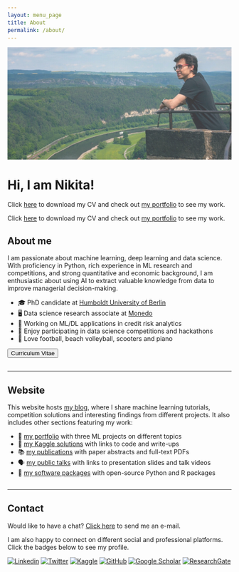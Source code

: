 ```yaml
---
layout: menu_page
title: About
permalink: /about/
---
```


<meta charset="UTF-8">

<div class="container">
  <div style="width:100%;height:0; padding-top:50%;position:relative;">
    <img src="../images/menu/photo_about.jpg" style="width:100%; opacity:0.8; position:absolute; top:0; left:0">
  </div>  
  <div class="content">
    <h1>Hi, I am Nikita!</h1>
    <p><span class="cover-desc" style="color:var(--page-desc-color)">Click <a href="https://kozodoi.me/cv.pdf">here</a> to download my CV and check out <a href="https://kozodoi.me/portfolio/">my portfolio</a> to see my work.</span></p>
  </div>
</div>

<p><span class="page-desc">Click <a href="https://kozodoi.me/cv.pdf">here</a> to download my CV and check out <a href="https://kozodoi.me/portfolio/">my portfolio</a> to see my work.</span></p>


## About me

I am passionate about machine learning, deep learning and data science. With proficiency in Python, rich experience in ML research and competitions, and strong quantitative and economic background, I am enthusiastic about using AI to extract valuable knowledge from data to improve managerial decision-making.

- &#127891; PhD candidate at [Humboldt University of Berlin](https://www.wiwi.hu-berlin.de/en/Professorships/bwl/wi/personen-en/nikita-kozodoi-m-sc/nikita-kozodoi-m-sc)
- &#128421; Data science research associate at [Monedo](https://www.monedo.com)
- &#127974; Working on ML/DL applications in credit risk analytics
- &#129351; Enjoy participating in data science competitions and hackathons
- &#129513; Love football, beach volleyball, scooters and piano

<button class="btn" onclick="window.open('https://kozodoi.me/cv.pdf')"><i class="fas fa-download"></i>  Curriculum Vitae</button>

<hr style="height:1px; visibility:hidden;" />
<hr style="height:1px;border-width:0;color:rgb(50,50,50);background-color:rgb(50,50,50)">


## Website

This website hosts [my blog](https://kozodoi.me/blog/), where I share machine learning tutorials, competition solutions and interesting findings from different projects. It also includes other sections featuring my work:

- &#128193; [my portfolio](https://kozodoi.me/portfolio/) with three ML projects on different topics
- &#129351; [my Kaggle solutions](https://kozodoi.me/kaggle/) with links to code and write-ups
- &#128218; [my publications](https://kozodoi.me/research/) with paper abstracts and full-text PDFs
- &#128483; [my public talks](https://kozodoi.me/talks/) with links to presentation slides and talk videos
- &#128295; [my software packages](https://kozodoi.me/packages/) with open-source Python and R packages

<hr style="height:1px; visibility:hidden;" />
<hr style="height:1px;border-width:0;color:rgb(50,50,50);background-color:rgb(50,50,50)">

## Contact

Would like to have a chat? <a href="mailto:n.kozodoi@icloud.com">Click here</a> to send me an e-mail.

I am also happy to connect on different social and professional platforms. Click the badges below to see my profile.

[![Linkedin](https://img.shields.io/badge/-LinkedIn-306EA8?style=flat&logo=Linkedin&logoColor=white&link=https://www.linkedin.com/in/kozodoi/)](https://www.linkedin.com/in/kozodoi/)
[![Twitter](https://img.shields.io/badge/-Twitter-4B9AE5?style=flat&logo=Twitter&logoColor=white&link=https://www.twitter.com/n_kozodoi)](https://www.twitter.com/n_kozodoi)
[![Kaggle](https://img.shields.io/badge/-Kaggle-5DB0DB?style=flat&logo=Kaggle&logoColor=white&link=https://www.kaggle.com/kozodoi)](https://www.kaggle.com/kozodoi)
[![GitHub](https://img.shields.io/badge/-GitHub-2F2F2F?style=flat&logo=github&logoColor=white&link=https://www.github.com/kozodoi)](https://www.github.com/kozodoi)
[![Google Scholar](https://img.shields.io/badge/-Google_Scholar-676767?style=flat&logo=google-scholar&logoColor=white&link=https://scholar.google.com/citations?user=58tMuD0AAAAJ&amp;hl=en)](https://scholar.google.com/citations?user=58tMuD0AAAAJ&amp;hl=en)
[![ResearchGate](https://img.shields.io/badge/-ResearchGate-59C3B5?style=flat&logo=researchgate&logoColor=white&link=https://www.researchgate.net/profile/Nikita_Kozodoi)](https://www.researchgate.net/profile/Nikita_Kozodoi)
